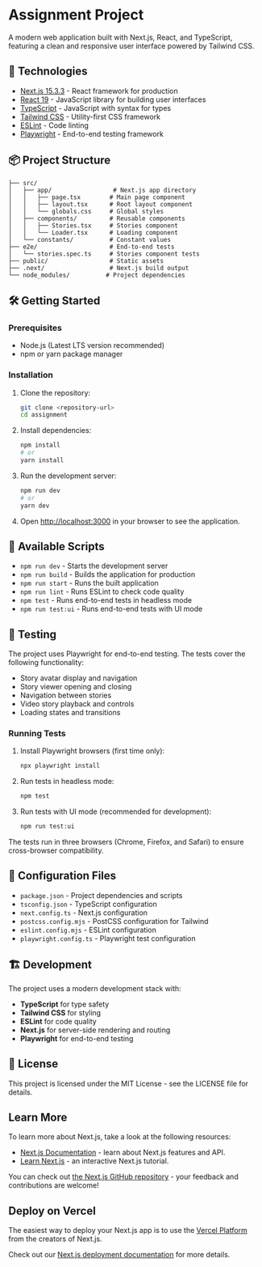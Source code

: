 # Assignment Project

A modern web application built with Next.js, React, and TypeScript, featuring a clean and responsive user interface powered by Tailwind CSS.

## 🚀 Technologies

- [Next.js 15.3.3](https://nextjs.org/) - React framework for production
- [React 19](https://reactjs.org/) - JavaScript library for building user interfaces
- [TypeScript](https://www.typescriptlang.org/) - JavaScript with syntax for types
- [Tailwind CSS](https://tailwindcss.com/) - Utility-first CSS framework
- [ESLint](https://eslint.org/) - Code linting
- [Playwright](https://playwright.dev/) - End-to-end testing framework

## 📦 Project Structure

```
├── src/
│   ├── app/                 # Next.js app directory
│   │   ├── page.tsx        # Main page component
│   │   ├── layout.tsx      # Root layout component
│   │   └── globals.css     # Global styles
│   ├── components/         # Reusable components
│   │   ├── Stories.tsx     # Stories component
│   │   └── Loader.tsx      # Loading component
│   └── constants/          # Constant values
├── e2e/                    # End-to-end tests
│   └── stories.spec.ts     # Stories component tests
├── public/                 # Static assets
├── .next/                  # Next.js build output
└── node_modules/          # Project dependencies
```

## 🛠️ Getting Started

### Prerequisites

- Node.js (Latest LTS version recommended)
- npm or yarn package manager

### Installation

1. Clone the repository:

   ```bash
   git clone <repository-url>
   cd assignment
   ```

2. Install dependencies:

   ```bash
   npm install
   # or
   yarn install
   ```

3. Run the development server:

   ```bash
   npm run dev
   # or
   yarn dev
   ```

4. Open [http://localhost:3000](http://localhost:3000) in your browser to see the application.

## 📝 Available Scripts

- `npm run dev` - Starts the development server
- `npm run build` - Builds the application for production
- `npm run start` - Runs the built application
- `npm run lint` - Runs ESLint to check code quality
- `npm test` - Runs end-to-end tests in headless mode
- `npm run test:ui` - Runs end-to-end tests with UI mode

## 🧪 Testing

The project uses Playwright for end-to-end testing. The tests cover the following functionality:

- Story avatar display and navigation
- Story viewer opening and closing
- Navigation between stories
- Video story playback and controls
- Loading states and transitions

### Running Tests

1. Install Playwright browsers (first time only):

   ```bash
   npx playwright install
   ```

2. Run tests in headless mode:

   ```bash
   npm test
   ```

3. Run tests with UI mode (recommended for development):

   ```bash
   npm run test:ui
   ```

The tests run in three browsers (Chrome, Firefox, and Safari) to ensure cross-browser compatibility.

## 🔧 Configuration Files

- `package.json` - Project dependencies and scripts
- `tsconfig.json` - TypeScript configuration
- `next.config.ts` - Next.js configuration
- `postcss.config.mjs` - PostCSS configuration for Tailwind
- `eslint.config.mjs` - ESLint configuration
- `playwright.config.ts` - Playwright test configuration

## 🏗️ Development

The project uses a modern development stack with:

- **TypeScript** for type safety
- **Tailwind CSS** for styling
- **ESLint** for code quality
- **Next.js** for server-side rendering and routing
- **Playwright** for end-to-end testing

## 📄 License

This project is licensed under the MIT License - see the LICENSE file for details.

## Learn More

To learn more about Next.js, take a look at the following resources:

- [Next.js Documentation](https://nextjs.org/docs) - learn about Next.js features and API.
- [Learn Next.js](https://nextjs.org/learn) - an interactive Next.js tutorial.

You can check out [the Next.js GitHub repository](https://github.com/vercel/next.js) - your feedback and contributions are welcome!

## Deploy on Vercel

The easiest way to deploy your Next.js app is to use the [Vercel Platform](https://vercel.com/new?utm_medium=default-template&filter=next.js&utm_source=create-next-app&utm_campaign=create-next-app-readme) from the creators of Next.js.

Check out our [Next.js deployment documentation](https://nextjs.org/docs/app/building-your-application/deploying) for more details.
